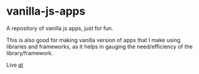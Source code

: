 # vanilla-js-apps
A repository of vanilla js apps, just for fun.

This is also good for making vanilla version of apps that I make using libraries and frameworks, as it helps in gauging the need/efficiency of the library/framework.

Live [at](https://exemplar-codes.github.io/vanilla-js-apps/)
